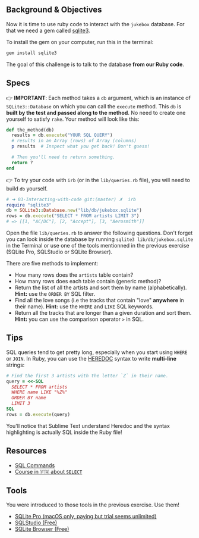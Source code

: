 ## Background & Objectives

Now it is time to use ruby code to interact with the `jukebox` database. For that we need a gem called [sqlite3](http://rubygems.org/gems/sqlite3).

To install the gem on your computer, run this in the terminal:

```bash
gem install sqlite3
```

The goal of this challenge is to talk to the database **from our Ruby code**.

## Specs

👉 **IMPORTANT**: Each method takes a `db` argument, which is an instance of `SQLite3::Database` on which you can call the `execute` method. This `db` is **built by the test and passed along to the method**. No need to create one yourself to satisfy `rake`. Your method will look like this:

```ruby
def the_method(db)
  results = db.execute("YOUR SQL QUERY")
  # results in an Array (rows) of Array (columns)
  p results  # Inspect what you get back! Don't guess!

  # Then you'll need to return something.
  return ?
end
```

👉 To try your code with `irb` (or in the `lib/queries.rb` file), you will need to build `db` yourself.

```ruby
# ➜ 03-Interacting-with-code git:(master) ✗  irb
require "sqlite3"
db = SQLite3::Database.new("lib/db/jukebox.sqlite")
rows = db.execute("SELECT * FROM artists LIMIT 3")
# => [[1, "AC/DC"], [2, "Accept"], [3, "Aerosmith"]]
```

Open the file `lib/queries.rb` to answer the following questions. Don't forget you can look inside the database by running `sqlite3 lib/db/jukebox.sqlite` in the Terminal or use one of the tools mentionned in the previous exercise (SQLite Pro, SQLStudio or SQLite Browser).

There are five methods to implement:

- How many rows does the `artists` table contain?
- How many rows does each table contain (generic method)?
- Return the list of all the artists and sort them by name (alphabetically). **Hint:** use the `ORDER BY` SQL filter.
- Find all the love songs (i.e the tracks that contain "love" **anywhere** in their name). **Hint:** use the `WHERE` and `LIKE` SQL keywords.
- Return all the tracks that are longer than a given duration and sort them. **Hint:** you can use the comparison operator `>` in SQL.

## Tips

SQL queries tend to get pretty long, especially when you start using `WHERE` or `JOIN`. In Ruby,
you can use the [HEREDOC](https://zaiste.net/heredoc_in_ruby/) syntax to write **multi-line** strings:

```ruby
# Find the first 3 artists with the letter `Z` in their name.
query = <<-SQL
  SELECT * FROM artists
  WHERE name LIKE "%Z%"
  ORDER BY name
  LIMIT 3
SQL
rows = db.execute(query)
```

You'll notice that Sublime Text understand Heredoc and the syntax highlighting is actually SQL inside the Ruby file!

## Resources

* [SQL Commands](http://www.sqlcommands.net/)
* [Course in 🇫🇷 about `SELECT`](http://sqlpro.developpez.com/cours/sqlaz/select/#L3.4)

## Tools

You were introduced to those tools in the previous exercise. Use them!

- [SQLite Pro (macOS only, paying but trial seems unlimited)](https://www.sqlitepro.com/)
- [SQLStudio (Free)](http://sqlitestudio.pl/)
- [SQLite Browser (Free)](http://sqlitebrowser.org/)
